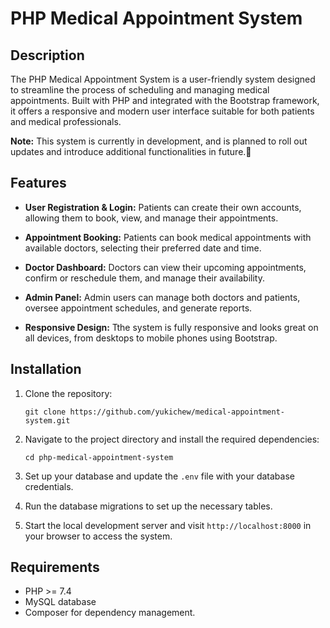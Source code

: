 # PHP Medical Appointment System

## Description

The PHP Medical Appointment System is a user-friendly system designed to streamline the process of scheduling and managing medical appointments. Built with PHP and integrated with the Bootstrap framework, it offers a responsive and modern user interface suitable for both patients and medical professionals.

**Note:** This system is currently in development, and is planned to roll out updates and introduce additional functionalities in future.👀 

## Features

- **User Registration & Login:** Patients can create their own accounts, allowing them to book, view, and manage their appointments.
  
- **Appointment Booking:** Patients can book medical appointments with available doctors, selecting their preferred date and time.
  
- **Doctor Dashboard:** Doctors can view their upcoming appointments, confirm or reschedule them, and manage their availability.
  
- **Admin Panel:** Admin users can manage both doctors and patients, oversee appointment schedules, and generate reports.
  
- **Responsive Design:** Tthe system is fully responsive and looks great on all devices, from desktops to mobile phones using Bootstrap.

## Installation

1. Clone the repository:
   ```
   git clone https://github.com/yukichew/medical-appointment-system.git
   ```

2. Navigate to the project directory and install the required dependencies:
   ```
   cd php-medical-appointment-system
   ```

3. Set up your database and update the `.env` file with your database credentials.

4. Run the database migrations to set up the necessary tables.

5. Start the local development server and visit `http://localhost:8000` in your browser to access the system.

## Requirements

- PHP >= 7.4
- MySQL database
- Composer for dependency management.
